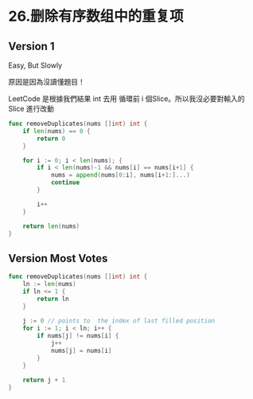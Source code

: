 # 26.删除有序数组中的重复项

## Version 1
Easy, But Slowly

原因是因為沒讀懂題目！

LeetCode 是根據我們結果 int 去用 循環前 i 個Slice。所以我沒必要對輸入的 Slice 進行改動

```go
func removeDuplicates(nums []int) int {
	if len(nums) == 0 {
		return 0
	}

	for i := 0; i < len(nums); {
		if i < len(nums)-1 && nums[i] == nums[i+1] {
			nums = append(nums[0:i], nums[i+1:]...)
			continue
		}

		i++
	}

	return len(nums)
}
```

## Version Most Votes
```go
func removeDuplicates(nums []int) int {
    ln := len(nums)
    if ln <= 1 {
        return ln
    }
    
    j := 0 // points to  the index of last filled position
    for i := 1; i < ln; i++ {
        if nums[j] != nums[i] {
            j++
            nums[j] = nums[i]
        }
    }
    
    return j + 1
}
```